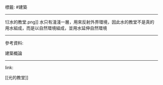 標籤: #建築 

---

![[水的教堂.png]]
水只有淺淺一層，用來反射外界環境，因此水的教堂不是真的用水組成，而是以自然環境組成，並用水延伸自然環境

---

參考資料:

建築概論

---

link:

[[光的教堂]]